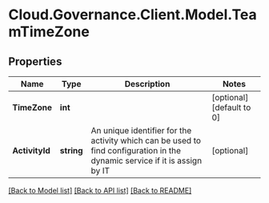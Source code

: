 # Cloud.Governance.Client.Model.TeamTimeZone
## Properties

Name | Type | Description | Notes
------------ | ------------- | ------------- | -------------
**TimeZone** | **int** |  | [optional] [default to 0]
**ActivityId** | **string** | An unique identifier for the activity which can be used to find configuration in the dynamic service if it is assign by IT | [optional] 

[[Back to Model list]](../README.md#documentation-for-models) [[Back to API list]](../README.md#documentation-for-api-endpoints) [[Back to README]](../README.md)


